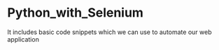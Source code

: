 # Python_with_Selenium
It includes basic code snippets which we can use to automate our web application
